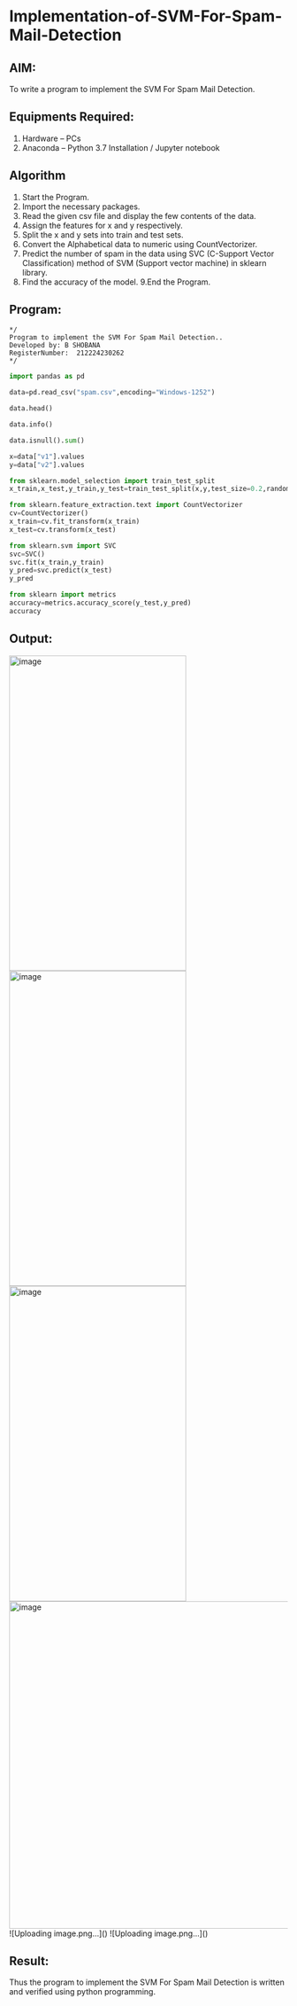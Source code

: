 # Implementation-of-SVM-For-Spam-Mail-Detection

## AIM:
To write a program to implement the SVM For Spam Mail Detection.

## Equipments Required:
1. Hardware – PCs
2. Anaconda – Python 3.7 Installation / Jupyter notebook

## Algorithm
1. Start the Program.
2. Import the necessary packages.
3. Read the given csv file and display the few contents of the data.
4. Assign the features for x and y respectively.
5. Split the x and y sets into train and test sets.
6. Convert the Alphabetical data to numeric using CountVectorizer.
7. Predict the number of spam in the data using SVC (C-Support Vector Classification) method of SVM (Support vector machine) in sklearn library.
8. Find the accuracy of the model. 9.End the Program.


## Program:
```
*/
Program to implement the SVM For Spam Mail Detection..
Developed by: B SHOBANA
RegisterNumber:  212224230262
*/
```
```py
import pandas as pd

data=pd.read_csv("spam.csv",encoding="Windows-1252")

data.head()

data.info()

data.isnull().sum()

x=data["v1"].values
y=data["v2"].values

from sklearn.model_selection import train_test_split
x_train,x_test,y_train,y_test=train_test_split(x,y,test_size=0.2,random_state=0)

from sklearn.feature_extraction.text import CountVectorizer
cv=CountVectorizer()
x_train=cv.fit_transform(x_train)
x_test=cv.transform(x_test)

from sklearn.svm import SVC
svc=SVC()
svc.fit(x_train,y_train)
y_pred=svc.predict(x_test)
y_pred

from sklearn import metrics
accuracy=metrics.accuracy_score(y_test,y_pred)
accuracy
```

## Output:
<img width="320" height="569" alt="image" src="https://github.com/user-attachments/assets/a021a621-3e57-4688-90a5-3c6e522e5b4c" />
<img width="320" height="569" alt="image" src="https://github.com/user-attachments/assets/1c91e4c8-1070-49fb-81cb-e504ff8b605d" />
<img width="320" height="569" alt="image" src="https://github.com/user-attachments/assets/48d5e626-a0e6-40fb-bd77-c88280d3a0f8" />
<img width="776" height="591" alt="image" src="https://github.com/user-attachments/assets/2071eddf-3225-459a-a09b-7d39791dc06e" />
![Uploading image.png…]()
![Uploading image.png…]()









## Result:
Thus the program to implement the SVM For Spam Mail Detection is written and verified using python programming.

